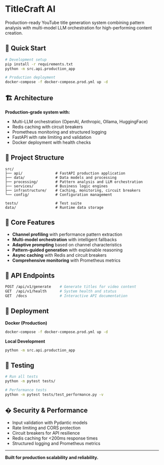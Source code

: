 # TitleCraft AI

Production-ready YouTube title generation system combining pattern analysis with multi-model LLM orchestration for high-performing content creation.

## 🚀 Quick Start

```bash
# Development setup
pip install -r requirements.txt
python -m src.api.production_app

# Production deployment  
docker-compose -f docker-compose.prod.yml up -d
```

## 🏗️ Architecture

**Production-grade system with:**
- Multi-LLM orchestration (OpenAI, Anthropic, Ollama, HuggingFace)
- Redis caching with circuit breakers
- Prometheus monitoring and structured logging
- FastAPI with rate limiting and validation
- Docker deployment with health checks

## 📁 Project Structure

```
src/
├── api/               # FastAPI production application
├── data/              # Data models and processing
├── processing/        # Pattern analysis and LLM orchestration
├── services/          # Business logic engines
├── infrastructure/    # Caching, monitoring, circuit breakers
└── config/            # Configuration management

tests/                 # Test suite
data/                  # Runtime data storage
```

## 🔧 Core Features

- **Channel profiling** with performance pattern extraction
- **Multi-model orchestration** with intelligent fallbacks
- **Adaptive prompting** based on channel characteristics
- **Pattern-guided generation** with explainable reasoning
- **Async caching** with Redis and circuit breakers
- **Comprehensive monitoring** with Prometheus metrics

## 🚦 API Endpoints

```bash
POST /api/v1/generate    # Generate titles for video content
GET  /api/v1/health      # System health and status
GET  /docs               # Interactive API documentation
```

## 🐳 Deployment

**Docker (Production)**
```bash
docker-compose -f docker-compose.prod.yml up -d
```

**Local Development**  
```bash
python -m src.api.production_app
```

## 🧪 Testing

```bash
# Run all tests
python -m pytest tests/

# Performance tests  
python -m pytest tests/test_performance.py -v
```

## � Security & Performance

- Input validation with Pydantic models
- Rate limiting and CORS protection
- Circuit breakers for API resilience
- Redis caching for <200ms response times
- Structured logging and Prometheus metrics

---

**Built for production scalability and reliability.**

